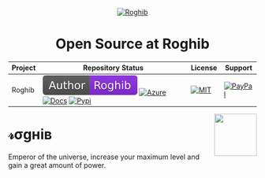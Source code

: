 <p align="center"><a href="https://roghib.github.io"><img src="https://avatars.githubusercontent.com/u/26247605" alt="Roghib" title="Roghib" height="200" width="200" /></a></p>

<h1 align="center">Open Source at Roghib</h1>

Project|Repository Status|License|Support
---|---|---|---
Roghib |[![Copyright][roghibs]][roghib] [![Azure][azures]][azure] [![Docs][docs]][doc] [![Pypi][pepys]][pepy]|[![MIT][mits]][mit]|[![PayPal][paypals]][paypal] 

<img src="https://raw.githubusercontent.com/roghib/roghib/master/ok.png" align="right" height="86" width="86"/>

# 𝓇σgнiв
Emperor of the universe, increase your maximum level and gain a great amount of power.


[roghibs]: https://raw.githubusercontent.com/roghib/roghib.github.io/master/roghib.svg
[roghib]: https://roghib.github.io
[google]: https://googleapis.dev/nodejs/googleapis/latest/
[mits]: https://avatars0.githubusercontent.com/u/7487334?s=50&v=4
[mit]: https://github.com/roghib/roghib/blob/master/LICENSE
[git]: https://git-scm.com/
[node]: https://nodejs.org/
[paypals]: https://www.paypalobjects.com/digitalassets/c/website/marketing/na/us/logo-center/Badge_3.png
[paypal]: https://www.paypal.me/roghib
[azure]: https://roghib.visualstudio.com/roghib/_build/latest?definitionId=1&branchName=master
[azures]: https://roghib.visualstudio.com/roghib/_apis/build/status/roghib.roghib?branchName=master
[travisci]: https://travis-ci.org/roghib/roghib.svg?branch=master
[travis]: https://travis-ci.org/roghib/roghib
[patreons]: https://avatars0.githubusercontent.com/u/6578555?s=50&v=4
[patreon]: https://www.patreon.com/join/roghib?
[docs]: https://readthedocs.org/projects/roghib/badge/?version=latest
[doc]: https://roghib.readthedocs.io/en/latest/?badge=latest
[pepys]: https://pepy.tech/badge/roghib
[pepy]: https://pepy.tech/project/roghib
